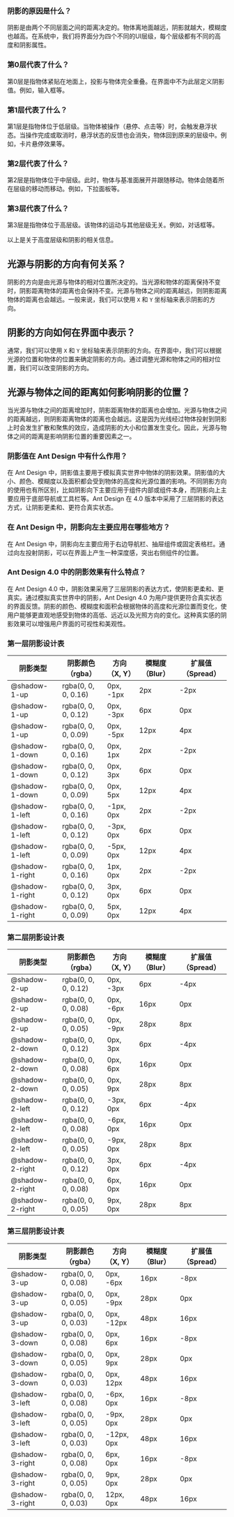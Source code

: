 ### 阴影的原因是什么？

阴影是由两个不同层面之间的距离决定的。物体离地面越远，阴影就越大，模糊度也越高。在系统中，我们将界面分为四个不同的UI层级，每个层级都有不同的高度和阴影属性。

### 第0层代表了什么？

第0层是指物体紧贴在地面上，投影与物体完全重叠。在界面中不为此层定义阴影值。例如，输入框等。

### 第1层代表了什么？

第1层是指物体位于低层级。当物体被操作（悬停、点击等）时，会触发悬浮状态。当操作完成或取消时，悬浮状态的反馈也会消失，物体回到原来的层级中。例如，卡片悬停效果等。

### 第2层代表了什么？

第2层是指物体位于中层级。此时，物体与基准面展开并跟随移动。物体会随着所在层级的移动而移动。例如，下拉面板等。

### 第3层代表了什么？

第3层是指物体位于高层级。该物体的运动与其他层级无关。例如，对话框等。

以上是关于高度层级和阴影的相关信息。

## 光源与阴影的方向有何关系？

阴影的方向是由光源与物体的相对位置所决定的。当光源和物体的距离保持不变时，阴影距离物体的距离也会保持不变。光源与物体之间的距离越远，则阴影距离物体的距离也会越远。一般来说，我们可以使用 `X` 和 `Y` 坐标轴来表示阴影的方向。

## 阴影的方向如何在界面中表示？

通常，我们可以使用 `X` 和 `Y` 坐标轴来表示阴影的方向。在界面中，我们可以根据光源的位置和物体的位置来确定阴影的方向。通过调整光源和物体之间的相对位置，我们可以改变阴影的方向。

## 光源与物体之间的距离如何影响阴影的位置？

当光源与物体之间的距离增加时，阴影距离物体的距离也会增加。光源与物体之间的距离越远，则阴影距离物体的距离也会越远。这是因为光线经过物体投射到阴影上时会发生扩散和聚焦的效应，造成阴影的大小和位置发生变化。因此，光源与物体之间的距离是影响阴影位置的重要因素之一。

### 阴影值在 Ant Design 中有什么作用？

在 Ant Design 中，阴影值主要用于模拟真实世界中物体的阴影效果。阴影值的大小、颜色、模糊度以及面积都会受到物体的高度和光源位置的影响。不同阴影方向的使用也有所区别，比如阴影向下主要应用于组件内部或组件本身，而阴影向上主要应用于底部导航或工具栏等。Ant Design 在 4.0 版本中采用了三层阴影的表达方式，让阴影更柔和、更符合真实状态。

### 在 Ant Design 中，阴影向左主要应用在哪些地方？

在 Ant Design 中，阴影向左主要应用于右边导航栏、抽屉组件或固定表格栏。通过向左投射阴影，可以在界面上产生一种深度感，突出右侧组件的位置。

### Ant Design 4.0 中的阴影效果有什么特点？

在 Ant Design 4.0 中，阴影效果采用了三层阴影的表达方式，使阴影更柔和、更真实。通过模拟真实世界中的阴影，Ant Design 4.0 为用户提供更符合真实状态的界面反馈。阴影的颜色、模糊度和面积会根据物体的高度和光源位置而变化，使用户能够更直观地感受到物体的高低、远近以及光照方向的变化。这种真实感的阴影效果可以增强用户界面的可视性和美观性。

### 第一层阴影设计表

阴影类型 | 阴影颜色（rgba） | 方向（X, Y） | 模糊度（Blur） | 扩展值（Spread）
---|---|---|---|---
@shadow-1-up | rgba(0, 0, 0, 0.16) | 0px, -1px | 2px | -2px
@shadow-1-up | rgba(0, 0, 0, 0.12) | 0px, -3px | 6px | 0px
@shadow-1-up | rgba(0, 0, 0, 0.09) | 0px, -5px | 12px | 4px
@shadow-1-down | rgba(0, 0, 0, 0.16) | 0px, 1px | 2px | -2px
@shadow-1-down | rgba(0, 0, 0, 0.12) | 0px, 3px | 6px | 0px
@shadow-1-down | rgba(0, 0, 0, 0.09) | 0px, 5px | 12px | 4px
@shadow-1-left | rgba(0, 0, 0, 0.16) | -1px, 0px | 2px | -2px
@shadow-1-left | rgba(0, 0, 0, 0.12) | -3px, 0px | 6px | 0px
@shadow-1-left | rgba(0, 0, 0, 0.09) | -5px, 0px | 12px | 4px
@shadow-1-right | rgba(0, 0, 0, 0.16) | 1px, 0px | 2px | -2px
@shadow-1-right | rgba(0, 0, 0, 0.12) | 3px, 0px | 6px | 0px
@shadow-1-right | rgba(0, 0, 0, 0.09) | 5px, 0px | 12px | 4px

### 第二层阴影设计表

阴影类型 | 阴影颜色（rgba） | 方向（X, Y） | 模糊度（Blur） | 扩展值（Spread）
---|---|---|---|---
@shadow-2-up | rgba(0, 0, 0, 0.12) | 0px, -3px | 6px | -4px
@shadow-2-up | rgba(0, 0, 0, 0.08) | 0px, -6px | 16px | 0px
@shadow-2-up | rgba(0, 0, 0, 0.05) | 0px, -9px | 28px | 8px
@shadow-2-down | rgba(0, 0, 0, 0.12) | 0px, 3px | 6px | -4px
@shadow-2-down | rgba(0, 0, 0, 0.08) | 0px, 6px | 16px | 0px
@shadow-2-down | rgba(0, 0, 0, 0.05) | 0px, 9px | 28px | 8px
@shadow-2-left | rgba(0, 0, 0, 0.12) | -3px, 0px | 6px | -4px
@shadow-2-left | rgba(0, 0, 0, 0.08) | -6px, 0px | 16px | 0px
@shadow-2-left | rgba(0, 0, 0, 0.05) | -9px, 0px | 28px | 8px
@shadow-2-right | rgba(0, 0, 0, 0.12) | 3px, 0px | 6px | -4px
@shadow-2-right | rgba(0, 0, 0, 0.08) | 6px, 0px | 16px | 0px
@shadow-2-right | rgba(0, 0, 0, 0.05) | 9px, 0px | 28px | 8px

### 第三层阴影设计表

阴影类型 | 阴影颜色（rgba） | 方向（X, Y） | 模糊度（Blur） | 扩展值（Spread）
---|---|---|---|---
@shadow-3-up | rgba(0, 0, 0, 0.08) | 0px, -6px | 16px | -8px
@shadow-3-up | rgba(0, 0, 0, 0.05) | 0px, -9px | 28px | 0px
@shadow-3-up | rgba(0, 0, 0, 0.03) | 0px, -12px | 48px | 16px
@shadow-3-down | rgba(0, 0, 0, 0.08) | 0px, 6px | 16px | -8px
@shadow-3-down | rgba(0, 0, 0, 0.05) | 0px, 9px | 28px | 0px
@shadow-3-down | rgba(0, 0, 0, 0.03) | 0px, 12px | 48px | 16px
@shadow-3-left | rgba(0, 0, 0, 0.08) | -6px, 0px | 16px | -8px
@shadow-3-left | rgba(0, 0, 0, 0.05) | -9px, 0px | 28px | 0px
@shadow-3-left | rgba(0, 0, 0, 0.03) | -12px, 0px | 48px | 16px
@shadow-3-right | rgba(0, 0, 0, 0.08) | 6px, 0px | 16px | -8px
@shadow-3-right | rgba(0, 0, 0, 0.05) | 9px, 0px | 28px | 0px
@shadow-3-right | rgba(0, 0, 0, 0.03) | 12px, 0px | 48px | 16px